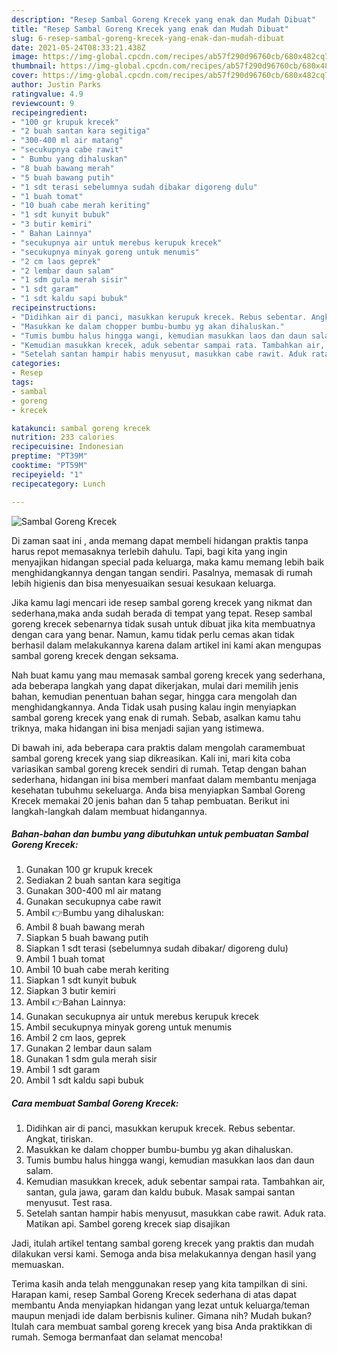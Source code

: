 ```yaml
---
description: "Resep Sambal Goreng Krecek yang enak dan Mudah Dibuat"
title: "Resep Sambal Goreng Krecek yang enak dan Mudah Dibuat"
slug: 6-resep-sambal-goreng-krecek-yang-enak-dan-mudah-dibuat
date: 2021-05-24T08:33:21.438Z
image: https://img-global.cpcdn.com/recipes/ab57f290d96760cb/680x482cq70/sambal-goreng-krecek-foto-resep-utama.jpg
thumbnail: https://img-global.cpcdn.com/recipes/ab57f290d96760cb/680x482cq70/sambal-goreng-krecek-foto-resep-utama.jpg
cover: https://img-global.cpcdn.com/recipes/ab57f290d96760cb/680x482cq70/sambal-goreng-krecek-foto-resep-utama.jpg
author: Justin Parks
ratingvalue: 4.9
reviewcount: 9
recipeingredient:
- "100 gr krupuk krecek"
- "2 buah santan kara segitiga"
- "300-400 ml air matang"
- "secukupnya cabe rawit"
- " Bumbu yang dihaluskan"
- "8 buah bawang merah"
- "5 buah bawang putih"
- "1 sdt terasi sebelumnya sudah dibakar digoreng dulu"
- "1 buah tomat"
- "10 buah cabe merah keriting"
- "1 sdt kunyit bubuk"
- "3 butir kemiri"
- " Bahan Lainnya"
- "secukupnya air untuk merebus kerupuk krecek"
- "secukupnya minyak goreng untuk menumis"
- "2 cm laos geprek"
- "2 lembar daun salam"
- "1 sdm gula merah sisir"
- "1 sdt garam"
- "1 sdt kaldu sapi bubuk"
recipeinstructions:
- "Didihkan air di panci, masukkan kerupuk krecek. Rebus sebentar. Angkat, tiriskan."
- "Masukkan ke dalam chopper bumbu-bumbu yg akan dihaluskan."
- "Tumis bumbu halus hingga wangi, kemudian masukkan laos dan daun salam."
- "Kemudian masukkan krecek, aduk sebentar sampai rata. Tambahkan air, santan, gula jawa, garam dan kaldu bubuk. Masak sampai santan menyusut. Test rasa."
- "Setelah santan hampir habis menyusut, masukkan cabe rawit. Aduk rata. Matikan api. Sambel goreng krecek siap disajikan"
categories:
- Resep
tags:
- sambal
- goreng
- krecek

katakunci: sambal goreng krecek 
nutrition: 233 calories
recipecuisine: Indonesian
preptime: "PT39M"
cooktime: "PT59M"
recipeyield: "1"
recipecategory: Lunch

---
```



![Sambal Goreng Krecek](https://img-global.cpcdn.com/recipes/ab57f290d96760cb/680x482cq70/sambal-goreng-krecek-foto-resep-utama.jpg)

Di zaman  saat ini , anda memang dapat membeli hidangan praktis tanpa harus repot memasaknya terlebih dahulu. Tapi, bagi kita yang ingin menyajikan hidangan special pada keluarga, maka kamu memang lebih baik menghidangkannya dengan tangan sendiri. Pasalnya, memasak di rumah lebih higienis dan bisa menyesuaikan sesuai kesukaan keluarga.

Jika kamu lagi mencari ide resep sambal goreng krecek yang nikmat dan sederhana,maka anda sudah berada di tempat yang tepat. Resep sambal goreng krecek  sebenarnya tidak susah untuk dibuat jika kita membuatnya dengan cara yang benar. Namun, kamu tidak perlu cemas akan tidak berhasil dalam melakukannya 
karena dalam artikel ini kami akan mengupas sambal goreng krecek dengan seksama.  



Nah buat kamu yang mau memasak sambal goreng krecek yang sederhana, ada beberapa langkah yang dapat dikerjakan, mulai dari memilih jenis bahan, kemudian penentuan bahan segar, hingga cara mengolah dan menghidangkannya. Anda Tidak usah pusing kalau ingin menyiapkan sambal goreng krecek yang enak di rumah. Sebab, asalkan kamu  tahu triknya, maka hidangan ini bisa menjadi sajian yang istimewa.

Di bawah ini, ada beberapa cara praktis  dalam mengolah caramembuat sambal goreng krecek yang siap dikreasikan. Kali ini, mari kita coba variasikan sambal goreng krecek sendiri di rumah. Tetap dengan bahan sederhana, hidangan ini bisa memberi manfaat dalam membantu menjaga kesehatan tubuhmu sekeluarga. Anda bisa menyiapkan Sambal Goreng Krecek memakai 20 jenis bahan dan 5 tahap pembuatan. Berikut ini langkah-langkah dalam membuat hidangannya.

<!--inarticleads1-->

##### Bahan-bahan dan bumbu yang dibutuhkan untuk pembuatan Sambal Goreng Krecek:

1. Gunakan 100 gr krupuk krecek
1. Sediakan 2 buah santan kara segitiga
1. Gunakan 300-400 ml air matang
1. Gunakan secukupnya cabe rawit
1. Ambil  👉Bumbu yang dihaluskan:
1. Ambil 8 buah bawang merah
1. Siapkan 5 buah bawang putih
1. Siapkan 1 sdt terasi (sebelumnya sudah dibakar/ digoreng dulu)
1. Ambil 1 buah tomat
1. Ambil 10 buah cabe merah keriting
1. Siapkan 1 sdt kunyit bubuk
1. Siapkan 3 butir kemiri
1. Ambil  👉Bahan Lainnya:
1. Gunakan secukupnya air untuk merebus kerupuk krecek
1. Ambil secukupnya minyak goreng untuk menumis
1. Ambil 2 cm laos, geprek
1. Gunakan 2 lembar daun salam
1. Gunakan 1 sdm gula merah sisir
1. Ambil 1 sdt garam
1. Ambil 1 sdt kaldu sapi bubuk




<!--inarticleads2-->

##### Cara membuat Sambal Goreng Krecek:

1. Didihkan air di panci, masukkan kerupuk krecek. Rebus sebentar. Angkat, tiriskan.
1. Masukkan ke dalam chopper bumbu-bumbu yg akan dihaluskan.
1. Tumis bumbu halus hingga wangi, kemudian masukkan laos dan daun salam.
1. Kemudian masukkan krecek, aduk sebentar sampai rata. Tambahkan air, santan, gula jawa, garam dan kaldu bubuk. Masak sampai santan menyusut. Test rasa.
1. Setelah santan hampir habis menyusut, masukkan cabe rawit. Aduk rata. Matikan api. Sambel goreng krecek siap disajikan




Jadi, itulah artikel tentang  sambal goreng krecek  yang praktis dan mudah dilakukan versi kami. Semoga anda bisa melakukannya dengan hasil yang memuaskan. 

Terima kasih anda telah menggunakan resep yang kita tampilkan di sini. Harapan kami, resep  Sambal Goreng Krecek sederhana di atas dapat membantu Anda menyiapkan hidangan yang lezat untuk keluarga/teman maupun menjadi ide dalam berbisnis kuliner. Gimana nih? Mudah bukan? Itulah cara membuat sambal goreng krecek yang bisa Anda praktikkan di rumah. Semoga bermanfaat dan selamat mencoba!

